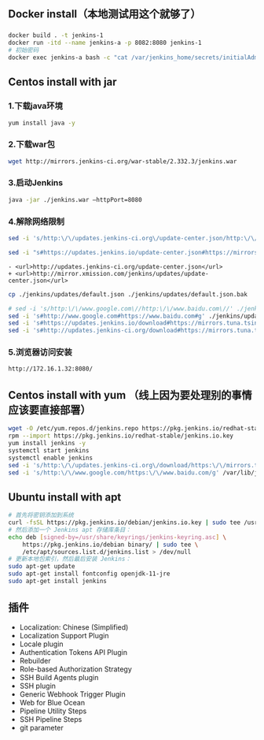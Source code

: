 ## Docker install（本地测试用这个就够了）

### 
```bash
docker build . -t jenkins-1
docker run -itd --name jenkins-a -p 8082:8080 jenkins-1
# 初始密码
docker exec jenkins-a bash -c "cat /var/jenkins_home/secrets/initialAdminPassword"
```

## Centos install with jar

### 1.下载java环境
```bash
yum install java -y
```
### 2.下载war包

```bash
wget http://mirrors.jenkins-ci.org/war-stable/2.332.3/jenkins.war
```

### 3.启动Jenkins
```bash
java -jar ./jenkins.war –httpPort=8080
```

### 4.解除网络限制
```bash
sed -i 's/http:\/\/updates.jenkins-ci.org\/update-center.json/http:\/\/mirror.xmission.com\/jenkins\/updates\/update-center.json/' ./jenkins/hudson.model.UpdateCenter.xml

sed -i "s#https://updates.jenkins.io/update-center.json#https://mirrors.tuna.tsinghua.edu.cn/jenkins/updates/update-center.json#g" ./jenkins/hudson.model.UpdateCenter.xml

```
```text
- <url>http://updates.jenkins-ci.org/update-center.json</url>
+ <url>http://mirror.xmission.com/jenkins/updates/update-center.json</url>
```

```bash
cp ./jenkins/updates/default.json ./jenkins/updates/default.json.bak

# sed -i 's/http:\/\/www.google.com\//http:\/\/www.baidu.com\//' ./jenkins/updates/default.json
sed -i 's#http://www.google.com#https://www.baidu.com#g' ./jenkins/updates/default.json
sed -i 's#https://updates.jenkins.io/download#https://mirrors.tuna.tsinghua.edu.cn/jenkins#g' ./jenkins/updates/default.json
sed -i 's#http://updates.jenkins-ci.org/download#https://mirrors.tuna.tsinghua.edu.cn/jenkins#g' ./jenkins/updates/default.json
```
### 5.浏览器访问安装
```text
http://172.16.1.32:8080/
```

## Centos install with yum （线上因为要处理别的事情应该要直接部署）
```bash
wget -O /etc/yum.repos.d/jenkins.repo https://pkg.jenkins.io/redhat-stable/jenkins.repo
rpm --import https://pkg.jenkins.io/redhat-stable/jenkins.io.key
yum install jenkins -y
systemctl start jenkins
systemctl enable jenkins
sed -i 's/http:\/\/updates.jenkins-ci.org\/download/https:\/\/mirrors.tuna.tsinghua.edu.cn\/jenkins/g' /var/lib/jenkins/updates/default.json 
sed -i 's/http:\/\/www.google.com/https:\/\/www.baidu.com/g' /var/lib/jenkins/updates/default.json

```

## Ubuntu install with apt
```bash
# 首先将密钥添加到系统
curl -fsSL https://pkg.jenkins.io/debian/jenkins.io.key | sudo tee /usr/share/keyrings/jenkins-keyring.asc > /dev/null
# 然后添加一个 Jenkins apt 存储库条目：
echo deb [signed-by=/usr/share/keyrings/jenkins-keyring.asc] \
    https://pkg.jenkins.io/debian binary/ | sudo tee \
    /etc/apt/sources.list.d/jenkins.list > /dev/null
# 更新本地包索引，然后最后安装 Jenkins：
sudo apt-get update
sudo apt-get install fontconfig openjdk-11-jre
sudo apt-get install jenkins
```


## 插件
* Localization: Chinese (Simplified)
* Localization Support Plugin
* Locale plugin
* Authentication Tokens API Plugin
* Rebuilder
* Role-based Authorization Strategy
* SSH Build Agents plugin
* SSH plugin
* Generic Webhook Trigger Plugin
* Web for Blue Ocean
* Pipeline Utility Steps
* SSH Pipeline Steps
* git parameter


